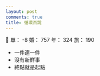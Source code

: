 ```yaml
---
layout: post
comments: true
title: 循環百說
---
```


:cop: 單： -8 婚： 757 年： 324 旅： 190

- 一件連一件
- 沒有新鮮事
- 終點就是起點

